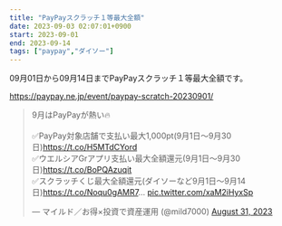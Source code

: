 ```yaml
---
title: "PayPayスクラッチ１等最大全額"
date: 2023-09-03 02:07:01+0900
start: 2023-09-01
end: 2023-09-14
tags: ["paypay","ダイソー"]
---
```


09月01日から09月14日までPayPayスクラッチ１等最大全額です。

https://paypay.ne.jp/event/paypay-scratch-20230901/

<blockquote class="twitter-tweet"><p lang="ja" dir="ltr">9月はPayPayが熱い🔥<br><br>✅PayPay対象店舗で支払い最大1,000pt(9月1日～9月30日)<a href="https://t.co/H5MTdCYord">https://t.co/H5MTdCYord</a><br>✅ウエルシアGrアプリ支払い最大全額還元(9月1日～9月30日)<a href="https://t.co/BoPQAzuqit">https://t.co/BoPQAzuqit</a><br>✅スクラッチくじ最大全額還元(ダイソーなど9月1日～9月14日)<a href="https://t.co/Noqu0gAMR7">https://t.co/Noqu0gAMR7</a>… <a href="https://t.co/xaM2iHyxSp">pic.twitter.com/xaM2iHyxSp</a></p>&mdash; マイルド／お得×投資で資産運用 (@mild7000) <a href="https://twitter.com/mild7000/status/1697392450036511005?ref_src=twsrc%5Etfw">August 31, 2023</a></blockquote> <script async src="https://platform.twitter.com/widgets.js" charset="utf-8"></script>

